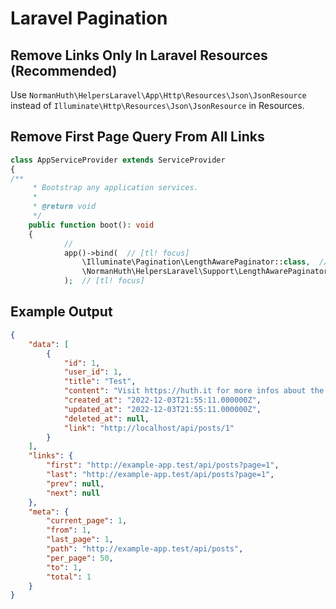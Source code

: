 # Laravel Pagination

## Remove Links Only In Laravel Resources (Recommended)

Use `NormanHuth\HelpersLaravel\App\Http\Resources\Json\JsonResource` instead of `Illuminate\Http\Resources\Json\JsonResource` in Resources.

## Remove First Page Query From **All** Links

```php
class AppServiceProvider extends ServiceProvider
{
/**
     * Bootstrap any application services.
     *
     * @return void
     */
    public function boot(): void
    {
			//
			app()->bind(  // [tl! focus] 
                \Illuminate\Pagination\LengthAwarePaginator::class,  // [tl! focus] 
                \NormanHuth\HelpersLaravel\Support\LengthAwarePaginator::class  // [tl! focus] 
			);  // [tl! focus] 
```

## Example Output
```json
{
    "data": [
        {
            "id": 1,
            "user_id": 1,
            "title": "Test",
            "content": "Visit https://huth.it for more infos about the author",
            "created_at": "2022-12-03T21:55:11.000000Z",
            "updated_at": "2022-12-03T21:55:11.000000Z",
            "deleted_at": null,
            "link": "http://localhost/api/posts/1"
        }
    ],
    "links": {
        "first": "http://example-app.test/api/posts?page=1",
        "last": "http://example-app.test/api/posts?page=1",
        "prev": null,
        "next": null
    },
    "meta": {
        "current_page": 1,
        "from": 1,
        "last_page": 1,
        "path": "http://example-app.test/api/posts",
        "per_page": 50,
        "to": 1,
        "total": 1
    }
}
```
